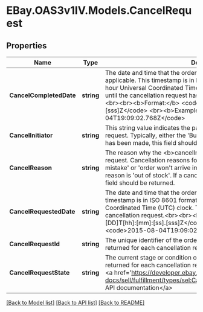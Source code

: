 # EBay.OAS3v1IV.Models.CancelRequest
## Properties

Name | Type | Description | Notes
------------ | ------------- | ------------- | -------------
**CancelCompletedDate** | **string** | The date and time that the order cancellation was completed, if applicable. This timestamp is in ISO 8601 format, which uses the 24-hour Universal Coordinated Time (UTC) clock. This field is not returned until the cancellation request has actually been approved by the seller.&lt;br&gt;&lt;br&gt;&lt;b&gt;Format:&lt;/b&gt; &lt;code&gt;[YYYY]-[MM]-[DD]T[hh]:[mm]:[ss].[sss]Z&lt;/code&gt; &lt;br&gt;&lt;b&gt;Example:&lt;/b&gt; &lt;code&gt;2015-08-04T19:09:02.768Z&lt;/code&gt; | [optional] 
**CancelInitiator** | **string** | This string value indicates the party who made the initial cancellation request. Typically, either the &#x27;Buyer&#x27; or &#x27;Seller&#x27;. If a cancellation request has been made, this field should be returned. | [optional] 
**CancelReason** | **string** | The reason why the &lt;b&gt;cancelInitiator&lt;/b&gt; initiated the cancellation request. Cancellation reasons for a buyer might include &#x27;order placed by mistake&#x27; or &#x27;order won&#x27;t arrive in time&#x27;. For a seller, a typical cancellation reason is &#x27;out of stock&#x27;. If a cancellation request has been made, this field should be returned. | [optional] 
**CancelRequestedDate** | **string** | The date and time that the order cancellation was requested. This timestamp is in ISO 8601 format, which uses the 24-hour Universal Coordinated Time (UTC) clock. This field is returned for each cancellation request.&lt;br&gt;&lt;br&gt;&lt;b&gt;Format:&lt;/b&gt; &lt;code&gt;[YYYY]-[MM]-[DD]T[hh]:[mm]:[ss].[sss]Z&lt;/code&gt; &lt;br&gt;&lt;b&gt;Example:&lt;/b&gt; &lt;code&gt;2015-08-04T19:09:02.768Z&lt;/code&gt; | [optional] 
**CancelRequestId** | **string** | The unique identifier of the order cancellation request. This field is returned for each cancellation request. | [optional] 
**CancelRequestState** | **string** | The current stage or condition of the cancellation request. This field is returned for each cancellation request. For implementation help, refer to &lt;a href&#x3D;&#x27;https://developer.ebay.com/api-docs/sell/fulfillment/types/sel:CancelRequestStateEnum&#x27;&gt;eBay API documentation&lt;/a&gt; | [optional] 

[[Back to Model list]](../README.md#documentation-for-models) [[Back to API list]](../README.md#documentation-for-api-endpoints) [[Back to README]](../README.md)

